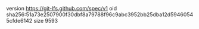 version https://git-lfs.github.com/spec/v1
oid sha256:51a73e2507900f30dbf8a79788f96c9abc3952bb25dba12d59460545cfde6142
size 9593
